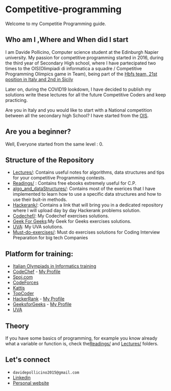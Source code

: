 # Competitive-programming
Welcome to my Competitie Programming guide. 

## Who am I ,Where and When did I start

I am Davide Pollicino, Computer science student at the Edinburgh Napier university. 
My passion for competitive programming started in 2016, during the third year of Secondary High school, where I have partecipated two times to the OIS(Olimpiadi di informatica a squadre / Competitive Programming Olimpics game in Team), being part of the [Hbfs team, 21st position in Italy and 2nd in Sicily](https://squadre.olinfo.it/edition/9/team/sic20)  

Later on, during the COVID19 lookdown, I have decided to publish my solutions write these lectures for all the future Competitive Coders and keep practicing. 

Are you in Italy and you would like to start with a National competition between all the secondary high School? I have started from the [OIS](https://squadre.olinfo.it/).

## Are you a beginner?

Well, Everyone started from the same level : 0. 

## Structure of the Repository

* [Lectures/](Lectures/): Contains useful notes for algorithms, data structures and tips for your competitive Programming contests. 
* [Readings/](https://github.com/omonimus1/competitive-programming/tree/master/Reading) : Contains free ebooks extremely useful for C.P.
* [algo_and_dataStructures/](algo_and_dataStructure/): Contains most of the exerices that I have implemented to learn how to use a specific data structures and how to use their buit-in methods.
* [Hackerank/](https://github.com/omonimus1/competitive-programming/blob/master/HackerRank/README.md): Contains a link that will bring you in a dedicated repository where I will upload day by day Hackerank problems solution.
* [Codechef/](codechef/): My Codechef exercises solutions.
* [Geek For Geeks](geekforgeeks/):My Geek for Geeks exercises solutions.
* [UVA](UVA/): My UVA solutions.
* [Must-do-exercises/](must-do-exerices/): Must do exercises solutions for Coding Interview Preparation for big tech Companies


## Platform for training:
* [Italian Olympiads in Informatics training](https://training.olinfo.it/#/overview)
* [CodeChef](https://www.codechef.com/) - [My Profile](https://www.codechef.com/users/omonimus)
* [Spoj.com](https://www.spoj.com/)
* [CodeForces](https://codeforces.com/)
* [Kattis](https://open.kattis.com/)
* [TopCoder](https://www.topcoder.com/)
* [HackerRank](https://www.hackerrank.com/) - [My Profile](https://www.hackerrank.com/davidepollicino1)
* [GeeksforGeeks](https://www.geeksforgeeks.org/) - [My Profile](https://auth.geeksforgeeks.org/user/davidepollicino2015/practice/)
* [UVA](https://onlinejudge.org/)


## Theory

If you have some basics of programming, for example you know already what a variable or function is, check the[Readings/](https://github.com/omonimus1/competitive-programming/tree/master/Reading) and [Lectures/](https://github.com/omonimus1/competitive-programming/tree/master/Lectures) folders.

## Let's connect

* ```davidepollicino2015@gmail.com```
* [Linkedin](https://www.linkedin.com/in/davidepollicino7/)
* [Personal website](http://davidepollicino.com/)
